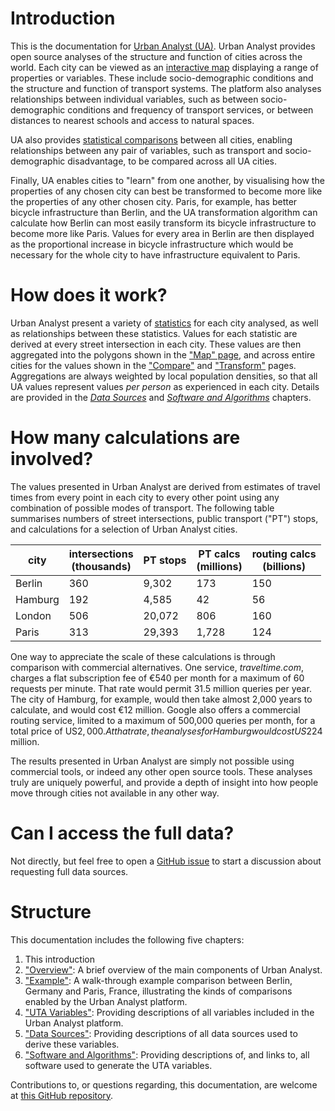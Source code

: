 # Introduction

This is the documentation for [Urban Analyst (UA)](https://urbananalyst.city).
Urban Analyst provides open source analyses of the structure and function of
cities across the world. Each city can be viewed as an [interactive
map](https://urbananalyst.city/maps) displaying a range of properties or
variables. These include socio-demographic conditions and the structure and
function of transport systems. The platform also analyses relationships between
individual variables, such as between socio-demographic conditions and
frequency of transport services, or between distances to nearest schools and
access to natural spaces.

UA also provides [statistical comparisons](https://urbananalyst.city/compare)
between all cities, enabling relationships between any pair of variables, such
as transport and socio-demographic disadvantage, to be compared across all UA
cities.

Finally, UA enables cities to "learn" from one another, by visualising how the
properties of any chosen city can best be transformed to become more like the
properties of any other chosen city. Paris, for example, has better bicycle
infrastructure than Berlin, and the UA transformation algorithm can calculate
how Berlin can most easily transform its bicycle infrastructure to become more
like Paris. Values for every area in Berlin are then displayed as the
proportional increase in bicycle infrastructure which would be necessary for
the whole city to have infrastructure equivalent to Paris.

# How does it work?

Urban Analyst present a variety of [statistics](./variables.md) for each city
analysed, as well as relationships between these statistics. Values for each
statistic are derived at every street intersection in each city. These values
are then aggregated into the polygons shown in the ["Map"
page](https://urbananalyst.city/maps), and across entire cities for the values
shown in the ["Compare"](https://urbananalyst.city/compare) and
["Transform"](https://urbananalyst.city/transform) pages. Aggregations are
always weighted by local population densities, so that all UA values represent
values *per person* as experienced in each city. Details are provided in the
[*Data Sources*](./data.md) and [*Software and Algorithms*](./software.md)
chapters.

# How many calculations are involved?

The values presented in Urban Analyst are derived from estimates of travel
times from every point in each city to every other point using any combination
of possible modes of transport. The following table summarises numbers of
street intersections, public transport ("PT") stops, and calculations for a
selection of Urban Analyst cities.

 city    | intersections<br>(thousands) | PT stops | PT calcs<br>(millions) | routing calcs<br>(billions)
-------- | ------------- | -------- | -------- | -----------
Berlin   |      360      |   9,302  |      173 |  150
Hamburg  |      192      |   4,585  |       42 |   56
London   |      506      |  20,072  |      806 |  160
Paris    |      313      |  29,393  |    1,728 |  124

One way to appreciate the scale of these calculations is through comparison
with commercial alternatives. One service, *traveltime.com*, charges a flat
subscription fee of €540 per month for a maximum of 60 requests per minute.
That rate would permit 31.5 million queries per year. The city of Hamburg, for
example, would then take almost 2,000 years to calculate, and would cost
€12 million. Google also offers a commercial routing service, limited to a
maximum of 500,000 queries per month, for a total price of US$2,000. At that
rate, the analyses for Hamburg would cost US$224 million.

The results presented in Urban Analyst are simply not possible using commercial
tools, or indeed any other open source tools. These analyses truly are uniquely
powerful, and provide a depth of insight into how people move through cities
not available in any other way.


# Can I access the full data?

Not directly, but feel free to open a [GitHub
issue](https://github.com/mpadge/UrbanAnalyst/issues) to start a discussion
about requesting full data sources.

# Structure

This documentation includes the following five chapters:

1. This introduction
2. ["Overview"](./overview.md): A brief overview of the main components of Urban Analyst.
3. ["Example"](./example.md): A walk-through example comparison between Berlin, Germany and Paris, France, illustrating the kinds of comparisons enabled by the Urban Analyst platform.
4. ["UTA Variables"](./variables.md): Providing descriptions of all variables included in the Urban Analyst platform.
5. ["Data Sources"](./data.md): Providing descriptions of all data sources used to derive these variables.
6. ["Software and Algorithms"](./software.md): Providing descriptions of, and links to, all software used to generate the UTA variables.

Contributions to, or questions regarding, this documentation, are welcome at
[this GitHub repository](https://githu.com/UrbanAnalyst/docs).
